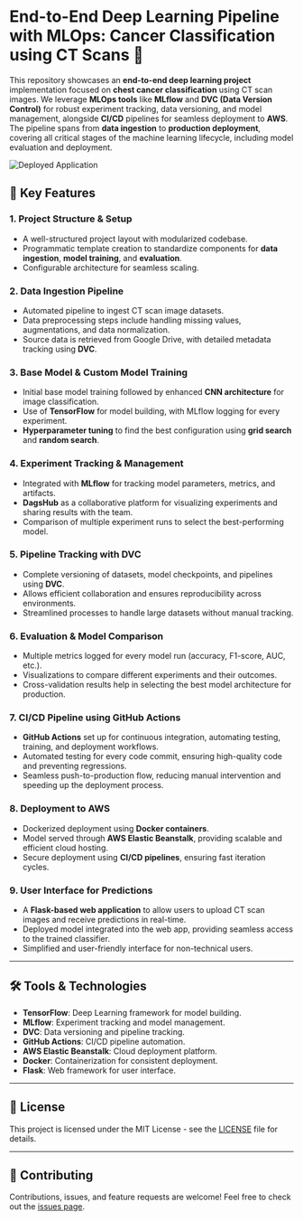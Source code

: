 # End-to-End Deep Learning Pipeline with MLOps: Cancer Classification using CT Scans 🚀

This repository showcases an **end-to-end deep learning project** implementation focused on **chest cancer classification** using CT scan images. We leverage **MLOps tools** like **MLflow** and **DVC (Data Version Control)** for robust experiment tracking, data versioning, and model management, alongside **CI/CD** pipelines for seamless deployment to **AWS**. The pipeline spans from **data ingestion** to **production deployment**, covering all critical stages of the machine learning lifecycle, including model evaluation and deployment.

![Deployed Application](#)

## 🌟 Key Features

### 1. **Project Structure & Setup**
   - A well-structured project layout with modularized codebase.
   - Programmatic template creation to standardize components for **data ingestion**, **model training**, and **evaluation**.
   - Configurable architecture for seamless scaling.

### 2. **Data Ingestion Pipeline**
   - Automated pipeline to ingest CT scan image datasets.
   - Data preprocessing steps include handling missing values, augmentations, and data normalization.
   - Source data is retrieved from Google Drive, with detailed metadata tracking using **DVC**.

### 3. **Base Model & Custom Model Training**
   - Initial base model training followed by enhanced **CNN architecture** for image classification.
   - Use of **TensorFlow** for model building, with MLflow logging for every experiment.
   - **Hyperparameter tuning** to find the best configuration using **grid search** and **random search**.

### 4. **Experiment Tracking & Management**
   - Integrated with **MLflow** for tracking model parameters, metrics, and artifacts.
   - **DagsHub** as a collaborative platform for visualizing experiments and sharing results with the team.
   - Comparison of multiple experiment runs to select the best-performing model.

### 5. **Pipeline Tracking with DVC**
   - Complete versioning of datasets, model checkpoints, and pipelines using **DVC**.
   - Allows efficient collaboration and ensures reproducibility across environments.
   - Streamlined processes to handle large datasets without manual tracking.

### 6. **Evaluation & Model Comparison**
   - Multiple metrics logged for every model run (accuracy, F1-score, AUC, etc.).
   - Visualizations to compare different experiments and their outcomes.
   - Cross-validation results help in selecting the best model architecture for production.

### 7. **CI/CD Pipeline using GitHub Actions**
   - **GitHub Actions** set up for continuous integration, automating testing, training, and deployment workflows.
   - Automated testing for every code commit, ensuring high-quality code and preventing regressions.
   - Seamless push-to-production flow, reducing manual intervention and speeding up the deployment process.

### 8. **Deployment to AWS**
   - Dockerized deployment using **Docker containers**.
   - Model served through **AWS Elastic Beanstalk**, providing scalable and efficient cloud hosting.
   - Secure deployment using **CI/CD pipelines**, ensuring fast iteration cycles.

### 9. **User Interface for Predictions**
   - A **Flask-based web application** to allow users to upload CT scan images and receive predictions in real-time.
   - Deployed model integrated into the web app, providing seamless access to the trained classifier.
   - Simplified and user-friendly interface for non-technical users.

---

## 🛠 Tools & Technologies

- **TensorFlow**: Deep Learning framework for model building.
- **MLflow**: Experiment tracking and model management.
- **DVC**: Data versioning and pipeline tracking.
- **GitHub Actions**: CI/CD pipeline automation.
- **AWS Elastic Beanstalk**: Cloud deployment platform.
- **Docker**: Containerization for consistent deployment.
- **Flask**: Web framework for user interface.

---

## 📄 License

This project is licensed under the MIT License - see the [LICENSE](LICENSE) file for details.

---

## 🤝 Contributing

Contributions, issues, and feature requests are welcome! Feel free to check out the [issues page](https://github.com/your-username/deep-learning-pipeline/issues).

